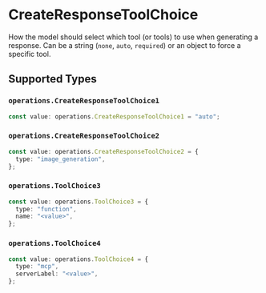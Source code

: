 # CreateResponseToolChoice

How the model should select which tool (or tools) to use when generating a response. Can be a string (`none`, `auto`, `required`) or an object to force a specific tool.


## Supported Types

### `operations.CreateResponseToolChoice1`

```typescript
const value: operations.CreateResponseToolChoice1 = "auto";
```

### `operations.CreateResponseToolChoice2`

```typescript
const value: operations.CreateResponseToolChoice2 = {
  type: "image_generation",
};
```

### `operations.ToolChoice3`

```typescript
const value: operations.ToolChoice3 = {
  type: "function",
  name: "<value>",
};
```

### `operations.ToolChoice4`

```typescript
const value: operations.ToolChoice4 = {
  type: "mcp",
  serverLabel: "<value>",
};
```

